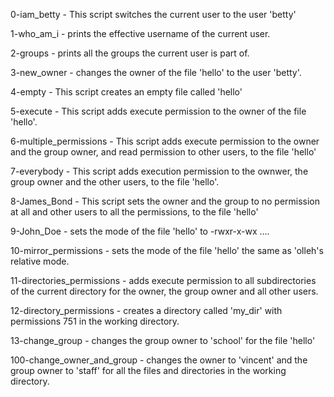0-iam_betty - This script switches the current user to the user 'betty'

1-who_am_i - prints the effective username of the current user.

2-groups - prints all the groups the current user is part of.

3-new_owner - changes the owner of the file 'hello' to the user 'betty'.

4-empty - This script creates an empty file called 'hello'

5-execute - This script adds execute permission to the owner of the file 'hello'.

6-multiple_permissions - This script adds execute permission to the owner and the group owner, and read permission to other users, to the file 'hello'

7-everybody - This script adds execution permission to the ownwer, the group owner and the other users, to the file 'hello'.

8-James_Bond - This script sets the owner and the group to no permission at all and other users to all the permissions, to the file 'hello'

9-John_Doe - sets the mode of the file 'hello' to -rwxr-x-wx ....

10-mirror_permissions - sets the mode of the file 'hello' the same as 'olleh's relative mode.

11-directories_permissions - adds execute permission to all subdirectories of the current directory for the owner, the group owner and all other users.

12-directory_permissions - creates a directory called 'my_dir' with permissions 751 in the working directory.

13-change_group - changes the group owner to 'school' for the file 'hello'

100-change_owner_and_group - changes the owner to 'vincent' and the group owner to 'staff' for all the files and directories in the working directory.

